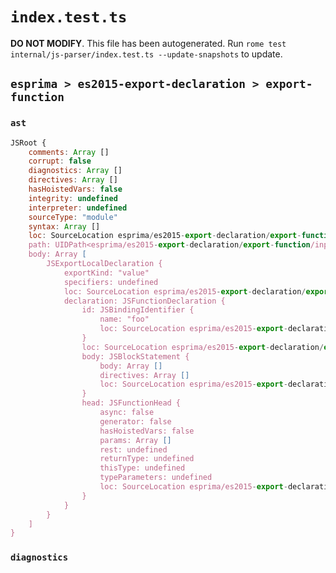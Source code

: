 # `index.test.ts`

**DO NOT MODIFY**. This file has been autogenerated. Run `rome test internal/js-parser/index.test.ts --update-snapshots` to update.

## `esprima > es2015-export-declaration > export-function`

### `ast`

```javascript
JSRoot {
	comments: Array []
	corrupt: false
	diagnostics: Array []
	directives: Array []
	hasHoistedVars: false
	integrity: undefined
	interpreter: undefined
	sourceType: "module"
	syntax: Array []
	loc: SourceLocation esprima/es2015-export-declaration/export-function/input.js 1:0-2:0
	path: UIDPath<esprima/es2015-export-declaration/export-function/input.js>
	body: Array [
		JSExportLocalDeclaration {
			exportKind: "value"
			specifiers: undefined
			loc: SourceLocation esprima/es2015-export-declaration/export-function/input.js 1:0-1:25
			declaration: JSFunctionDeclaration {
				id: JSBindingIdentifier {
					name: "foo"
					loc: SourceLocation esprima/es2015-export-declaration/export-function/input.js 1:16-1:19 (foo)
				}
				loc: SourceLocation esprima/es2015-export-declaration/export-function/input.js 1:7-1:25
				body: JSBlockStatement {
					body: Array []
					directives: Array []
					loc: SourceLocation esprima/es2015-export-declaration/export-function/input.js 1:23-1:25
				}
				head: JSFunctionHead {
					async: false
					generator: false
					hasHoistedVars: false
					params: Array []
					rest: undefined
					returnType: undefined
					thisType: undefined
					typeParameters: undefined
					loc: SourceLocation esprima/es2015-export-declaration/export-function/input.js 1:20-1:22
				}
			}
		}
	]
}
```

### `diagnostics`

```

```

